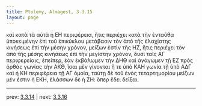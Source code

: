 ```yaml
---
title: Ptolemy, Almagest, 3.3.15
layout: page
---
```


καὶ κατὰ τὰ αὐτὰ ἡ ΕΗ περιφέρεια, ἥτις περιέχει κατὰ τὴν ἐνταῦθα ὑποκειμένην ἐπὶ τοῦ ἐπικύκλου μετάβασιν τὸν ἀπὸ τῆς ἐλαχίστης κινήσεως ἐπὶ τὴν μέσην χρόνον, μείζων ἐστὶν τῆς ΗΖ, ἥτις περιέχει τὸν ἀπὸ τῆς μέσης κινήσεως ἐπὶ τὴν μεγίστην χρόνον, δυσὶ ταῖς ΑΓ περιφερείαις, ἐπείπερ, ἐὰν ἐκβάλωμεν τὴν ΔΗΘ καὶ ἀγάγωμεν τῇ ΕΖ πρὸς ὀρθὰς γωνίας τὴν ΑΚΘ, ἴσαι μὲν γίνονται ἥ τε ὑπὸ ΚΑΗ γωνία τῇ ὑπὸ ΑΔΓ καὶ ἡ ΚΗ περιφέρεια τῇ ΑΓ ὁμοία, ταύτῃ δὲ τοῦ ἑνὸς τεταρτημορίου μείζων μέν ἐστιν ἡ ΕΚΗ, ἐλάσσων δὲ ἡ ΖΗ: ὅπερ ἔδει δεῖξαι. 

---

prev: [3.3.14](../3.3.14/) | next: [3.3.16](../3.3.16/)

